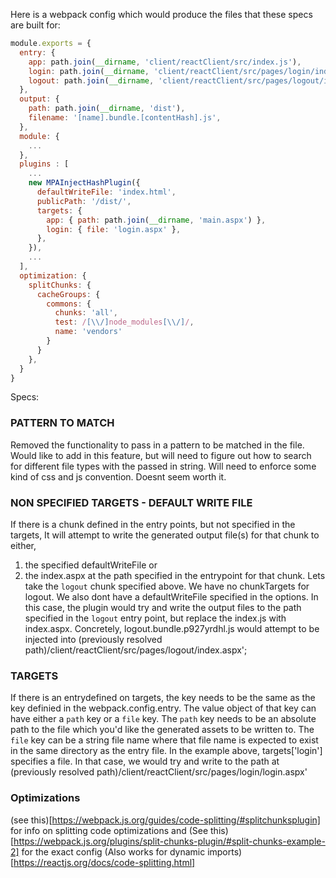 Here is a webpack config which would produce the files that these specs are built for:

```js
module.exports = {
  entry: {
    app: path.join(__dirname, 'client/reactClient/src/index.js'),
    login: path.join(__dirname, 'client/reactClient/src/pages/login/index.js'),
    logout: path.join(__dirname, 'client/reactClient/src/pages/logout/index.js')
  },
  output: {
    path: path.join(__dirname, 'dist'),
    filename: '[name].bundle.[contentHash].js',
  },
  module: {
    ...
  },
  plugins : [
    ...
    new MPAInjectHashPlugin({
      defaultWriteFile: 'index.html',
      publicPath: '/dist/',
      targets: {
        app: { path: path.join(__dirname, 'main.aspx') },
        login: { file: 'login.aspx' },
      },
    }),
    ...
  ],
  optimization: {
    splitChunks: {
      cacheGroups: {
        commons: { 
          chunks: 'all',
          test: /[\\/]node_modules[\\/]/,
          name: 'vendors'
        }
      }
    },
  }
}
```

Specs:

### PATTERN TO MATCH
Removed the functionality to pass in a pattern to be matched in the file.
Would like to add in this feature, but will need to figure out how to search 
for different file types with the passed in string. Will need to enforce some kind of
css and js convention. 
Doesnt seem worth it.


### NON SPECIFIED TARGETS - DEFAULT WRITE FILE
If there is a chunk defined in the entry points, 
but not specified in the targets, 
It will attempt to write the generated output file(s) for that chunk to either,
1) the specified defaultWriteFile or
2) the index.aspx
at the path specified in the entrypoint for that chunk.
Lets take the `logout` chunk specified above. We have no chunkTargets for logout.
We also dont have a defaultWriteFile specified in the options. 
In this case, the plugin would try and write the output files to the path specified in
the `logout` entry point, but replace the index.js with index.aspx.
Concretely, logout.bundle.p927yrdhl.js would attempt to be injected into (previously resolved path)/client/reactClient/src/pages/logout/index.aspx';

### TARGETS
If there is an entrydefined on targets, the key needs to be the same as the key definied in the webpack.config.entry.
The value object of that key can have either a `path` key or a `file` key. 
The `path` key needs to be an absolute path to the file which you'd like the generated assets to be written to.
The `file` key can be a string file name where that file name is expected to exist in the same directory as the entry file.
In the example above, targets['login'] specifies a file. In that case, we would try and write to the path at
(previously resolved path)/client/reactClient/src/pages/login/login.aspx'

### Optimizations
(see this)[https://webpack.js.org/guides/code-splitting/#splitchunksplugin] for info on splitting code optimizations and 
(See this)[https://webpack.js.org/plugins/split-chunks-plugin/#split-chunks-example-2] for the exact config
(Also works for dynamic imports)[https://reactjs.org/docs/code-splitting.html]
